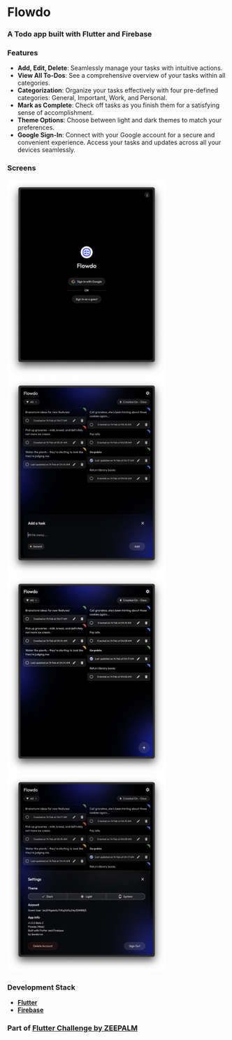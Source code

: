 # Flowdo

### A Todo app built with Flutter and Firebase

### Features
- **Add, Edit, Delete**: Seamlessly manage your tasks with intuitive actions.
- **View All To-Dos**: See a comprehensive overview of your tasks within all categories.
- **Categorization**: Organize your tasks effectively with four pre-defined categories: General, Important, Work, and Personal.
- **Mark as Complete**: Check off tasks as you finish them for a satisfying sense of accomplishment.
- **Theme Options**: Choose between light and dark themes to match your preferences.
- **Google Sign-In**: Connect with your Google account for a secure and convenient experience. Access your tasks and updates across all your devices seamlessly.

### Screens

<img src="screens/1.png" height="450">
<img src="screens/2.png" height="450">
<img src="screens/3.png" height="450">
<img src="screens/4.png" height="450">

### Development Stack
- <a href="https://flutter.dev/">**Flutter**</a>
- <a href="https://firebase.google.com/">**Firebase**</a>


<!-- 
## Commands

- Build APK for `android-arm` platform
  
  ```
  flutter build apk --split-per-abi --target-platform android-arm 
  ```

- Build APK for all platforms

  ```
  flutter build apk --split-per-abi
  ``` -->

### Part of <a href="https://www.zeepalm.com/flutter-challenge">Flutter Challenge by ZEEPALM</a>